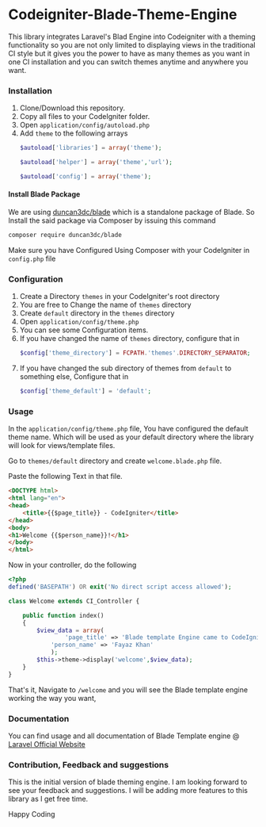 # Codeigniter-Blade-Theme-Engine
This library integrates Laravel's Blad Engine into Codeigniter with a theming functionality so you are not only limited to displaying views in the traditional CI style but it gives you the power to have as many themes as you want in one CI installation and you can switch themes anytime and anywhere you want.

### Installation
1. Clone/Download this repository.
2. Copy all files to your CodeIgniter folder.
3. Open ```application/config/autoload.php```
4. Add ```theme``` to the following arrays 
	``` php 
	$autoload['libraries'] = array('theme');
	```
	```php
	$autoload['helper'] = array('theme','url');
	```
	```php
	$autoload['config'] = array('theme');
	```
	
#### Install Blade Package
We are using [duncan3dc/blade](https://github.com/duncan3dc/blade) which is a standalone package of Blade.
So Install the said package via Composer by issuing this command
```bash
composer require duncan3dc/blade
```

Make sure you have Configured Using Composer with your CodeIgniter in ```config.php``` file

### Configuration
1. Create a Directory ```themes``` in your CodeIgniter's root directory
2. You are free to Change the name of ```themes``` directory
3. Create ```default``` directory in the ```themes``` directory
4. Open ```application/config/theme.php```
5. You can see some Configuration items.
6. If you have changed the name of ```themes``` directory, configure that in 
	```php
	$config['theme_directory'] = FCPATH.'themes'.DIRECTORY_SEPARATOR;
	```
7. If you have changed the sub directory of themes from ```default``` to something else, Configure that in
	```php
	$config['theme_default'] = 'default';
	```
	
### Usage
In the ```application/config/theme.php``` file, You have configured the default theme name.
Which will be used as your default directory where the library will look for views/template files.

Go to ```themes/default``` directory and create ```welcome.blade.php``` file.

Paste the following Text in that file.
```html
<DOCTYPE html>
<html lang="en">
<head>
	<title>{{$page_title}} - CodeIgniter</title>	
</head>
<body>
<h1>Welcome {{$person_name}}!</h1>
</body>
</html>
```
Now in your controller, do the following
```php
<?php
defined('BASEPATH') OR exit('No direct script access allowed');

class Welcome extends CI_Controller {

	public function index()
	{
	    $view_data = array(
	        	'page_title' => 'Blade template Engine came to CodeIgniter',
			'person_name' => 'Fayaz Khan'
        	);
		$this->theme->display('welcome',$view_data);
	}
}

```


That's it, Navigate to ```/welcome``` and you will see the Blade template engine working the way you want,

### Documentation
You can find usage and all documentation of Blade Template engine @ [Laravel Official Website](https://laravel.com/docs/5.3/blade)

### Contribution, Feedback and suggestions
This is the initial version of blade theming engine. I am looking forward to see your feedback and suggestions. I will be adding more features to this library as I get free time.

Happy Coding
